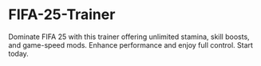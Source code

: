 # FIFA-25-Trainer
Dominate FIFA 25 with this trainer offering unlimited stamina, skill boosts, and game-speed mods. Enhance performance and enjoy full control. Start today.
